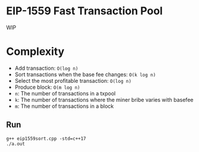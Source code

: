 # EIP-1559 Fast Transaction Pool
WIP

# Complexity
- Add transaction: `O(log n)`
- Sort transactions when the base fee changes: `O(k log n)`
- Select the most profitable transaction: `O(log n)`
- Produce block: `O(m log n)`
- `n`: The number of transactions in a txpool
- `k`: The number of transactions where the miner bribe varies with basefee
- `m`: The number of transactions in a block

## Run

```
g++ eip1559sort.cpp -std=c++17
./a.out
```

